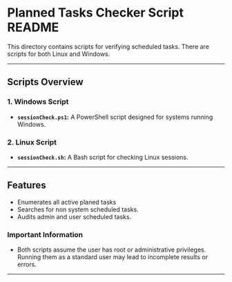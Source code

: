 # **Planned Tasks Checker Script README**

This directory contains scripts for verifying scheduled tasks. There are scripts for both Linux and Windows.

---

## **Scripts Overview**

### **1. Windows Script**

- **`sessionCheck.ps1`:** A PowerShell script designed for systems running Windows.

### **2. Linux Script**

- **`sessionCheck.sh`:** A Bash script for checking Linux sessions.

---

## **Features**

- Enumerates all active planed tasks
- Searches for non system scheduled tasks.
- Audits admin and user scheduled tasks.

### Important Information

- Both scripts assume the user has root or administrative privileges. Running them as a standard user may lead to incomplete results or errors.

---
